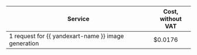 | Service |Cost, <br>without VAT |
| ----- | ----- |
| 1 request for {{ yandexart-name }} image generation  | $0.0176 |